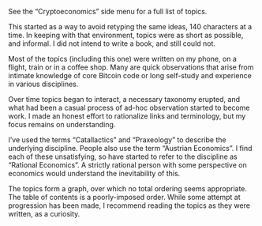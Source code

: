 See the “Cryptoeconomics” side menu for a full list of topics.

This started as a way to avoid retyping the same ideas, 140 characters at a time. In keeping with that environment, topics were as short as possible, and informal. I did not intend to write a book, and still could not.

Most of the topics (including this one) were written on my phone, on a flight, train or in a coffee shop. Many are quick observations that arise from intimate knowledge of core Bitcoin code or long self-study and experience in various disciplines.

Over time topics began to interact, a necessary taxonomy erupted, and what had been a casual process of ad-hoc observation started to become work. I made an honest effort to rationalize links and terminology, but my focus remains on understanding.

I’ve used the terms “Catallactics” and “Praxeology” to describe the underlying discipline. People also use the term “Austrian Economics”. I find each of these unsatisfying, so have started to refer to the discipline as “Rational Economics”. A strictly rational person with some perspective on economics would understand the inevitability of this.

The topics form a graph, over which no total ordering seems appropriate. The table of contents is a poorly-imposed order. While some attempt at progression has been made, I recommend reading the topics as they were written, as a curiosity.